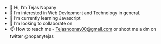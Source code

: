 - 👋 Hi, I’m Tejas Nopany
- 👀 I’m interested in Web Devlopment and Technology in general.
- 🌱 I’m currently learning Javascript
- 💞️ I’m looking to collaborate on 
- 📫 How to reach me - Tejasnopnay00@gmail.com or shoot me a dm on twitter @nopanytejas

<!---
tejasnopany/tejasnopany is a ✨ special ✨ repository because its `README.md` (this file) appears on your GitHub profile.
You can click the Preview link to take a look at your changes.
--->
